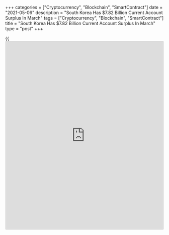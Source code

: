 +++
categories = ["Cryptocurrency", "Blockchain", "SmartContract"]
date = "2021-05-06"
description = "South Korea Has $7.82 Billion Current Account Surplus In March"
tags = ["Cryptocurrency", "Blockchain", "SmartContract"]
title = "South Korea Has $7.82 Billion Current Account Surplus In March"
type = "post"
+++

{{<iframe id="large-banner" src="https://www.bounty.group/#slide=18.0" width="100%" height="600" scrolling="no" style="border: 0px solid rgb(216, 221, 230); border-radius: 3px;">}}

South Korea had a current account surplus of $7.82 billion in March, the
Bank of Korea said in Friday's preliminary reading.

That was down from the downwardly revised $7.94 billion surplus in
February (originally $8.03 billion).

The goods account surplus increased to $7.92 billion, compared to the
$6.96 billion figure in March 2020. The services account deficit fell to
$0.9 billion, from $1.65 billion in March last year, owing to an
improvement in the transport account.

For the first quarter of 2021, the current account surplus was $22.82
billion - up from $12.93 billion in the first quarter of last year.

For comments and feedback [contact](https://www.playgroundfx.com/contact/): editorial@rtt[news](https://www.letsplayfx.com/blog/forex-news-website/).com

[Economic News][1]

 **What parts of the world are seeing the best (and worst) economic
performances lately? Click[here][2] to check out our [Econ Scorecard][2]
and find out! See up-to-the-moment [ranking](https://www.playgroundfx.com/blog/crypto-exchange-ranking/)s for the best and worst
performers in [GDP][3], [unemployment rate][4], [inflation][5] and much
more.**

   1. www.rtt[news](https://www.letsplayfx.com/blog/forex-news-website/).com/Content/EconomicNews.aspx
   2. www.rtt[news](https://www.letsplayfx.com/blog/forex-news-website/).com/economic-scorecard/world-rank/retail-sales/highest-performance.aspx
   3. www.rtt[news](https://www.letsplayfx.com/blog/forex-news-website/).com/economic-scorecard/world-rank/GDP/highest-performance.aspx
   4. www.rtt[news](https://www.letsplayfx.com/blog/forex-news-website/).com/economic-scorecard/world-rank/unemployment-rate/lowest-performance.aspx
   5. www.rtt[news](https://www.letsplayfx.com/blog/forex-news-website/).com/economic-scorecard/world-rank/CPI/highest-performance.aspx